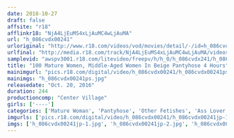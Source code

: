 ```yaml
---
date: 2018-10-27
draft: false
affsite: "r18"
afflinkr18: "NjA4LjEuMS4xLjAuMC4wLjAuMA"
url: "h_086cvdx00241"
urloriginal: "http://www.r18.com/videos/vod/movies/detail/-/id=h_086cvdx00241"
urlfinal: "http://media.r18.com/track/NjA4LjEuMS4xLjAuMC4wLjAuMA/videos/vod/movies/detail/-/id=h_086cvdx00241"
samplevid: "awspv3001.r18.com/litevideo/freepv/h/h_0/h_086cvdx241/h_086cvdx241_dmb_w.mp4"
title: "100 Mature Women, Middle-Aged Women In Beige Pantyhose 4 Hours"
mainimgurl: "pics.r18.com/digital/video/h_086cvdx00241/h_086cvdx00241ps.jpg"
mainimgs: "h_086cvdx00241ps.jpg"
releasedate: "Oct. 20, 2016"
duration: 244
productioncomp: "Center Village"
girls: ['----']
categories: ['Mature Woman', 'Pantyhose', 'Other Fetishes', 'Ass Lover', 'Compilation', 'Over 4 Hours', 'Hi-Def']
imgurls: ['pics.r18.com/digital/video/h_086cvdx00241/h_086cvdx00241jp-1.jpg', 'pics.r18.com/digital/video/h_086cvdx00241/h_086cvdx00241jp-2.jpg', 'pics.r18.com/digital/video/h_086cvdx00241/h_086cvdx00241jp-3.jpg', 'pics.r18.com/digital/video/h_086cvdx00241/h_086cvdx00241jp-4.jpg', 'pics.r18.com/digital/video/h_086cvdx00241/h_086cvdx00241jp-5.jpg', 'pics.r18.com/digital/video/h_086cvdx00241/h_086cvdx00241jp-6.jpg', 'pics.r18.com/digital/video/h_086cvdx00241/h_086cvdx00241jp-7.jpg', 'pics.r18.com/digital/video/h_086cvdx00241/h_086cvdx00241jp-8.jpg', 'pics.r18.com/digital/video/h_086cvdx00241/h_086cvdx00241jp-9.jpg', 'pics.r18.com/digital/video/h_086cvdx00241/h_086cvdx00241jp-10.jpg', 'pics.r18.com/digital/video/h_086cvdx00241/h_086cvdx00241jp-11.jpg', 'pics.r18.com/digital/video/h_086cvdx00241/h_086cvdx00241jp-12.jpg', 'pics.r18.com/digital/video/h_086cvdx00241/h_086cvdx00241jp-13.jpg', 'pics.r18.com/digital/video/h_086cvdx00241/h_086cvdx00241jp-14.jpg', 'pics.r18.com/digital/video/h_086cvdx00241/h_086cvdx00241jp-15.jpg', 'pics.r18.com/digital/video/h_086cvdx00241/h_086cvdx00241jp-16.jpg', 'pics.r18.com/digital/video/h_086cvdx00241/h_086cvdx00241jp-17.jpg', 'pics.r18.com/digital/video/h_086cvdx00241/h_086cvdx00241jp-18.jpg', 'pics.r18.com/digital/video/h_086cvdx00241/h_086cvdx00241jp-19.jpg', 'pics.r18.com/digital/video/h_086cvdx00241/h_086cvdx00241jp-20.jpg']
imgs: ['h_086cvdx00241jp-1.jpg', 'h_086cvdx00241jp-2.jpg', 'h_086cvdx00241jp-3.jpg', 'h_086cvdx00241jp-4.jpg', 'h_086cvdx00241jp-5.jpg', 'h_086cvdx00241jp-6.jpg', 'h_086cvdx00241jp-7.jpg', 'h_086cvdx00241jp-8.jpg', 'h_086cvdx00241jp-9.jpg', 'h_086cvdx00241jp-10.jpg', 'h_086cvdx00241jp-11.jpg', 'h_086cvdx00241jp-12.jpg', 'h_086cvdx00241jp-13.jpg', 'h_086cvdx00241jp-14.jpg', 'h_086cvdx00241jp-15.jpg', 'h_086cvdx00241jp-16.jpg', 'h_086cvdx00241jp-17.jpg', 'h_086cvdx00241jp-18.jpg', 'h_086cvdx00241jp-19.jpg', 'h_086cvdx00241jp-20.jpg']
---
```

